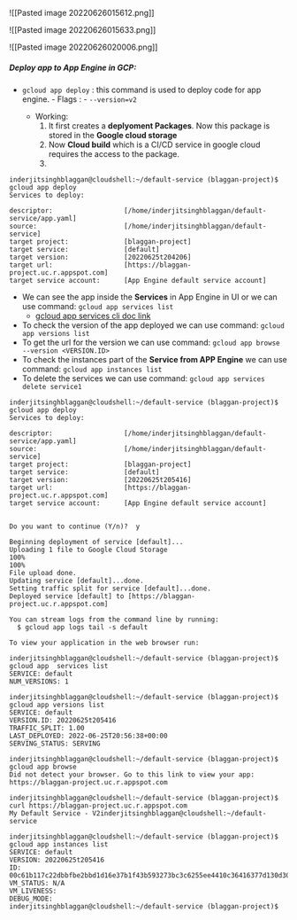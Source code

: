 ![[Pasted image 20220626015612.png]]

![[Pasted image 20220626015633.png]]

![[Pasted image 20220626020006.png]]


##### Deploy app to App Engine in GCP:
- `gcloud app deploy` : this command is used to deploy code for app engine.
		- Flags :
			- `--version=v2`
	
	- Working:
		1. It first creates a **deplyoment Packages**. Now this package is stored in the **Google cloud storage** 
		2. Now **Cloud build** which is a CI/CD service in google cloud requires the access to the package.
		3. 
```
inderjitsinghblaggan@cloudshell:~/default-service (blaggan-project)$ gcloud app deploy
Services to deploy:

descriptor:                  [/home/inderjitsinghblaggan/default-service/app.yaml]
source:                      [/home/inderjitsinghblaggan/default-service]
target project:              [blaggan-project]
target service:              [default]
target version:              [20220625t204206]
target url:                  [https://blaggan-project.uc.r.appspot.com]
target service account:      [App Engine default service account]

```

- We can see the app inside the **Services**  in App Engine in UI or we can use command: `gcloud app services list`
	- [gcloud app services cli doc link](https://cloud.google.com/sdk/gcloud/reference/app/services)
- To check the version of the app deployed we can use command: `gcloud app versions list`
- To get the url for the version we can use command: `gcloud app browse --version <VERSION.ID>`
- To check the instances part of the **Service from APP Engine** we can use command: `gcloud app instances list`
- To delete the services we can use command: ``gcloud app services delete service1`` 
```
inderjitsinghblaggan@cloudshell:~/default-service (blaggan-project)$ gcloud app deploy 
Services to deploy:

descriptor:                  [/home/inderjitsinghblaggan/default-service/app.yaml]
source:                      [/home/inderjitsinghblaggan/default-service]
target project:              [blaggan-project]
target service:              [default]
target version:              [20220625t205416]
target url:                  [https://blaggan-project.uc.r.appspot.com]
target service account:      [App Engine default service account]


Do you want to continue (Y/n)?  y

Beginning deployment of service [default]...
Uploading 1 file to Google Cloud Storage
100%
100%
File upload done.
Updating service [default]...done.     
Setting traffic split for service [default]...done.   
Deployed service [default] to [https://blaggan-project.uc.r.appspot.com]

You can stream logs from the command line by running:
  $ gcloud app logs tail -s default

To view your application in the web browser run:

inderjitsinghblaggan@cloudshell:~/default-service (blaggan-project)$ gcloud app  services list
SERVICE: default
NUM_VERSIONS: 1

inderjitsinghblaggan@cloudshell:~/default-service (blaggan-project)$ gcloud app versions list
SERVICE: default
VERSION.ID: 20220625t205416
TRAFFIC_SPLIT: 1.00
LAST_DEPLOYED: 2022-06-25T20:56:38+00:00
SERVING_STATUS: SERVING

inderjitsinghblaggan@cloudshell:~/default-service (blaggan-project)$ gcloud app browse
Did not detect your browser. Go to this link to view your app:
https://blaggan-project.uc.r.appspot.com

inderjitsinghblaggan@cloudshell:~/default-service (blaggan-project)$ curl https://blaggan-project.uc.r.appspot.com
My Default Service - V2inderjitsinghblaggan@cloudshell:~/default-service 

inderjitsinghblaggan@cloudshell:~/default-service (blaggan-project)$ gcloud app instances list
SERVICE: default
VERSION: 20220625t205416
ID: 00c61b117c22dbbfbe2bbd1d16e37b1f43b593273bc3c6255ee4410c36416377d130d3002561d91886efe3ed9ed513f25cca19d3f9cdf98f82b4
VM_STATUS: N/A
VM_LIVENESS:
DEBUG_MODE:
inderjitsinghblaggan@cloudshell:~/default-service (blaggan-project)$
```